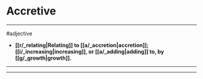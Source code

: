 # Accretive
---
#adjective
- **[[r/_relating|Relating]] to [[a/_accretion|accretion]]; [[i/_increasing|increasing]], or [[a/_adding|adding]] to, by [[g/_growth|growth]].**
---
---
